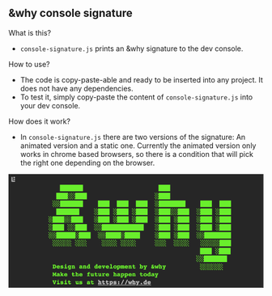 ## &why console signature

What is this?

- `console-signature.js` prints an &why signature to the dev console.

How to use?

- The code is copy-paste-able and ready to be inserted into any project. It does not have any dependencies.
- To test it, simply copy-paste the content of `console-signature.js` into your dev console.

How does it work?

- In `console-signature.js` there are two versions of the signature: An animated version and a static one. Currently the animated version only works in chrome based browsers, so there is a condition that will pick the right one depending on the browser.

![Screenshot](./screenshot.png)
